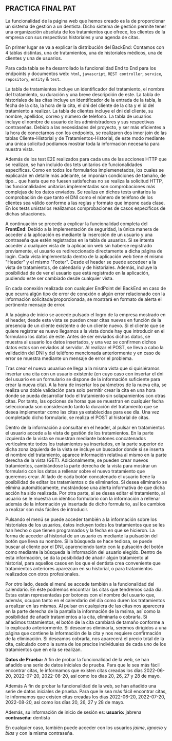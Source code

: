 ## PRACTICA FINAL PAT

La funcionalidad de la página web que hemos creado es la de proporcionar un sistema de gestión a un dentista.
Dicho sistema de gestión permite tener una organización absoluta de los tratamientos que ofrece, los clientes de la empresa con sus respectivos historiales y una agenda de citas.

En primer lugar se va a explicar la distribución del BackEnd:
Contamos con 4 tablas distintas, una de tratamientos, una de historiales médicos, una de clientes y una de usuarios.

Para cada tabla se ha desarrollado la funcionalidad End to End para los endpoints y documentos web: `html`, `javascript`, `REST controller`, `service`, `repository`, `entity` & `test`.

La tabla de tratamientos incluye un identificador del tratamiento, el nombre del tratamiento, su duración y una breve descripción de este.
La tabla de historiales de las citas incluye un identificador de la entrada de la tabla, la fecha de la cita, la hora de la cita, el dni del cliente de la cita y el id del tratamiento a realizar.
La tabla de clientes incluye el dni del cliente, su nombre, apellidos, correo y número de telefono.
La tabla de usuarios incluye el nombre de usuario de los administradores y sus respectivas contraseñas.
Debido a las necesidades del proyecto, y ser más eficientes a la hora de conectarnos con los endpoints, se realizaron dos inner join de las tablas Cliente-Historial y de Tratamientos-Historial, de este modo mediante una única solicitud podíamos mostrar toda la información necesaria para nuestra vista. 

Además de los test E2E realizados para cada una de las acciones HTTP que se realizan, se han incluido dos tets unitarios de funcionalidades específicas.
Como en todos los formularios implemenetados, los cuales se explicarán en detalle más adelante, se imponían condiciones de tamaño, de tipo... que hasta que no fuesen satisfechas no se realiza la solicitud HTTP, las funcionalidades unitarias implementadas son comprobaciones más complejas de los datos enviados.
Se realiza en dichos tests unitarios la comprobación de que tanto el DNI como el número de teléfono de los clientes sea válido conforme a las reglas y formato que impone cada clase. En los tests unistarios realizamos comprobaciones de casos específicos de dichas situaciones.


A continuación se procede a explicar la funcionalidad completa del **FrontEnd**:
Debido a la implementación de seguridad, la única manera de acceder a la aplicación es mediante la insercción de un usuario y una contraseña que estén registrados en la tabla de usuarios. Si se intenta acceder a cualquier vista de la aplicación web sin haberse registrado previamente, el usuario es redireccionado directamente a dicha página de login.
Cada vista implementada dentro de la aplicación web tiene el mismo "Header" y el mismo "Footer". Desde el header se puede accedeer a la vista de tratamientos, de calendario y de historiales. Además, incluye la posibilidad de de ver el usuario que está registrado en la aplicación, pudiendo este ser cambiado desde cualquier vista.

En cada conexión realizada con cualquier EndPoint del BackEnd en caso de que ocurra algún tipo de error de conexión o algún error relacionado con la información solicitada/proporcionada, se mostrará en formato de alerta el pertinente mensaje de error.

A la página de inicio se accede pulsado el logro de la empresa mostrado en el header, desde esta vista se pueden crear citas nuevas en función de la presencia de un cliente existente o de un cliente nuevo. Si el cliente que se quiere registrar es nuevo llegamos a la vista donde hay que introducir en el formulario los datos de este. Antes de ser enviados dichos datos, se muestra al usuario los datos insertados, y una vez se confirmen dichos datos estos son enviados al servidor.
Al realizar el POST, se lleva a cabo la validación del DNI y del teléfono mencionada anteriormente y en caso de error se muestra mediante un mensaje de error el problema.

Tras crear el nuevo usuariuo se llega a la misma vista que si quisiéramos insertar una cita con un usuario existente (en cuyo caso con insertar el dni del usuario en un formulario se dispone de la información suficiente para crear la nueva cita).
A la hora de insertar los parámetros de la nueva cita, se realiza una doble validación para solo permitir crear la cita en una hora donde se pueda desarrollar todo el tratamiento sin solapamientos con otras citas. Por tanto, las opciones de horas que se muestran en cualquier fecha seleccionada son considerando tanto la duración del tratamiento que se desea implementar como las citas ya establecidas para ese día.
Una vez completado dicho formulario, se realiza el POST al historial de citas.

Dentro de la información a consultar en el header, al pulsar en tratamientos el usuario accede a la vista de gestión de los tratamientos. En la parte izquierda de la vista se muestran mediante botones concatenados verticalmente todos los tratamientos ya insertados, en la parte superior de dicha zona izquierda de la vista se incluye un buscador donde si se inserta el nombre del tratamiento, aparece información relativa al mismo en la parte derecha de la vista (GET).
Adicionalmente, se pueden crear nuevos tratamientos, cambiándose la parte derecha de la vista para mostrar un formulario con los datos a rellenar sobre el nuevo tratamiento que queremos crear.
Al lado de cada botón concatenado el usuario tiene la posibilidad de editar los tratamientos o de eliminarlos. Si desea eliminarlo se elimina automáticamente, mostrándose una alerta informativa de que dicha acción ha sido realizada. Por otra parte, si se desea editar el tratamiento, al usuario se le muestra un idéntico formulario con la información a rellenar además de la información ya insertada de dicho formulario, así los cambios a realizar son más fáciles de introducir.

Pulsando el menú se puede acceder también a la información sobre los historiales de los usuarios, éstos incluyen todos los tratamientos que se les han hecho o que tienen programados y la fecha en que se hicieron. La forma de acceder al historial de un usuario es mediante la pulsación del botón que lleva su nombre. Si la búsqueda se hace tediosa, se puede buscar al cliente por el DNI, aparenciendo tanto con la pulsación del botón como mediante la búsqueda la información del usuario elegido. Dentro de esta información, se da la posibilidad de añadir algún tratamiento al historial, para aquellos casos en los que el dentista crea conveniente que tratamientos anteriores aparezcan en su historial, o para tratamientos realizados con otros profesionales.

Por otro lado, desde el menú se accede también a la funcionalidad del calendario. En éste podremos encontrar las citas que tendremos cada día. Éstas están representadas por botones con el nombre del usuario que, además, ocupan tanto en el calendario del día como duren los tratamientos a realizar en las mismas. 
Al pulsar en cualquiera de las citas nos aparecerá en la parte derecha de la pantalla la información de la msima, así como la posibilidad de añadir tratamientos a la cita, eliminarla o cobrarla.
Si añadimos tratamientos, el botón de la cita cambiará de tamaño conforme a lo explicado anteriormente.
Si deseamos eliminarla, seremos dirigidos a una página que contiene la información de la cita y nos requiere confirmación de la eliminación.
Si deseamos cobrarla, nos aparecerá el precio total de la cita, calculado como la suma de los precios individuales de cada uno de los tratamientos que en ella se realizan. 

**Datos de Prueba:**
A fin de probar la funcionalidad de la web, se han añadido una serie de datos iniciales de prueba. Para que le sea más fácil encontrar citas, le informamos que existen citas creadas los días 2022-06-20, 2022-07-20, 2022-08-20, así como los días 20, 26, 27 y 28 de mayo.

Además
A fin de probar la funcionalidad de la web, se han añadido una serie de datos iniciales de prueba. Para que le sea más fácil encontrar citas, le informamos que existen citas creadas los días 2022-06-20, 2022-07-20, 2022-08-20, así como los días 20, 26, 27 y 28 de mayo.

Además, su información de inicio de sesión es:
**usuario:** jabrena
**contraseña:** dentista

En cualquier caso, también puede acceder con los usuarios *jaime*, *ignacio* y *blas* y con la misma contraseña.
